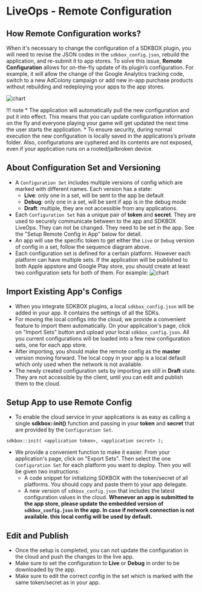 <h1>LiveOps - Remote Configuration</h1>

## How Remote Configuration works? 
When it's necessary to change the configuration of a SDKBOX plugin, you will need to revise the JSON codes in the `sdkbox_config.json`, rebuild the application, and re-submit it to app stores. To solve this issue, __Remote Configuration__ allows for on-the-fly update of its plugin’s configuration. For example, it will allow the change of the Google Analytics tracking code, switch to a new AdColony campaign or add new in-app purchase products without rebuilding and redeploying your apps to the app stores.

![chart](/imgs/remote_config.jpg)

!!! note
    * The application will automatically pull the new configuration and put it into effect. This means that you can update configuration information on the fly and everyone playing your game will get updated the next time the user starts the application.
    * To ensure security, during normal execution the new configuration is locally saved in the applications’s private folder. Also, configurations are cyphered and its contents are not exposed, even if your application runs on a rooted/jailbroken device.

## About Configuration Set and Versioning
* A `Configuration Set` includes multiple versions of config which are marked with different names. Each version has a state: 
    * __Live__: only one in a set, will be sent to the app be default
    * __Debug__: only one in a set, will be sent if app is in the debug mode
    * __Draft__: multiple, they are not accessible from any applications.  
* Each `Configuration Set` has a unique pair of __token__ and __secret__. They are used to securely communicate between to the app and SDKBOX LiveOps. They can not be changed. They need to be set in the app. See the "Setup Remote Config in App" below for detail. 
* An app will use the specific token to get either the `Live` or `Debug` version of config in a set, follow the sequence diagram above. 
* Each configuration set is defined for a certain platform. However each platform can have multiple sets. If the application will be published to both Apple appstore and Google Play store, you should create at least two configuration sets for both of them. For example: 
![chart](/imgs/config_versions.jpg)

## Import Existing App's Configs 
* When you integrate SDKBOX plugins, a local `sdkbox_config.json` will be added in your app. It contains the settings of all the SDKs. 
* For moving the local configs into the cloud, we provide a convenient feature to import them automatically. On your application's page, click on "Import Sets" button and upload your local `sdkbox_config.json`. All you current configurations will be loaded into a few new configuration sets, one for each app store. 
* After importing, you should make the remote config as the __master__ version moving forward. The local copy in your app is a local default which only used when the network is not available. 
* The newly created configuration sets by importing are still in __Draft__ state. They are not accessible by the client, until you can edit and publish them to the cloud. 


## Setup App to use Remote Config 
* To enable the cloud service in your applications is as easy as calling a single __sdkbox::init()__ function and passing in your __token__ and __secret__ that are provided by the `Configuration Set`. 
```
sdkbox::init( <application token>, <application secret> );
```
* We provide a convenient function to make it easier. From your application's page, click on "Export Sets". Then select the one `Configuration Set` for each platform you want to deploy. Then you will be given two instructions:  
    * A code snippet for initializing SDKBOX with the token/secret of all platforms. You should copy and paste them to your app delegate.
    * A new version of `sdkbox_config.json` that includes the latest configuration values in the cloud. __Whenever an app is submitted to the app store, please update the embedded version of `sdkbox_config.json` in the app. In case if network connection is not available. this local config will be used by default.__ 


## Edit and Publish
* Once the setup is completed, you can not update the configuration in the cloud and push the changes to the live app. 
* Make sure to set the configuration to __Live__ or __Debug__ in order to be downloaded by the app. 
* Make sure to edit the correct config in the set which is marked with the same token/secret as in your app. 
